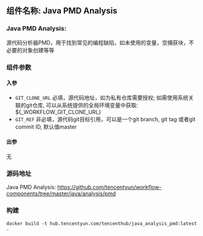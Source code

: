 ## 组件名称: Java PMD Analysis

### Java PMD Analysis:
源代码分析器PMD，用于找到常见的编程缺陷，如未使用的变量，空捕获块，不必要的对象创建等等

### 组件参数
#### 入参
* `GIT_CLONE_URL` 必填，源代码地址，如为私有仓库需要授权; 如需使用系统关联的git仓库, 可以从系统提供的全局环境变量中获取: ${_WORKFLOW_GIT_CLONE_URL}
* `GIT_REF` 非必填，源代码git目标引用，可以是一个git branch, git tag 或者git commit ID, 默认值master

#### 出参
无

### 源码地址

Java PMD Analysis: <https://github.com/tencentyun/workflow-components/tree/master/java/analysis/pmd>

### 构建
`docker build -t hub.tencentyun.com/tencenthub/java_analysis_pmd:latest .`